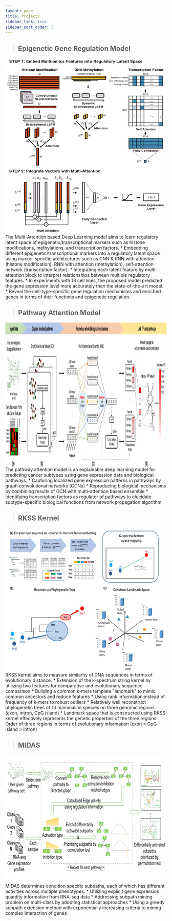 ```yaml
---
layout: page
title: Projects
sidebar_link: true
sidebar_sort_order: 3
---
```

<!--
<a href="/assets/img/CellLa.jpg" data-lightbox="image-1" data-title="Workflow of the epigenetic gene regulation model">
  <img src="assets/img/CellLa.jpg" style="display: block; margin-left: auto; margin-right: auto; width:850px; height:600px;" />
</a>
-->

> ## Epigenetic Gene Regulation Model
<!--
<img src="assets/img/CellLa.jpg" style="display: block; margin-left: auto; margin-right: auto; width:850px; height:600px;" />
<img src="assets/img/CellLa.jpg" style="width:800px; height:500px;" />
![placeholder](/assets/img/CellLa.jpg/800x400 "CellLa")
[ ![](/assets/img/CellLa.jpg) ](/assets/img/CellLa.jpg)
-->
<a href="assets/img/CellLa.jpg" data-lightbox="image-1" data-title="Workflow of the epigenetic gene regulation model">
  <img src="assets/img/CellLa.jpg" style="display: block; margin-left: auto; margin-right: auto; width:850px; height:550px;" />
</a>
The Multi-Attention based Deep Learning model aims to learn regulatory latent space of epigenetic/transcriptional markers such as histone modifications, methylations, and transcription factors.
* Embedding different epigenetic/transcriptional markers into a regulatory latent space using marker-specific architectures such as CNN & RNN with attention (histone modification), RNN with attention (methylation), self-attention network (transcription factor).
* Integrating each latent feature by multi-attention block to interpret relationships between multiple regulatory features.
* In experiments with 18 cell lines, the proposed model predicted the gene expression level more accurately than the state-of-the-art model.
* Reveal the cell-type-specific gene regulation mechanisms and enriched genes in terms of their functions and epigenetic regulation.

> ## Pathway Attention Model
<a href="/assets/img/GCN_MAE_large.png" data-lightbox="image-2" data-title="Workflow of the explainable pathway GCN & attention model">
  <img src="/assets/img/GCN_MAE.png" style="display: block; margin-left: auto; margin-right: auto; width:1000px; height:450px;" />
</a>
The pathway attention model is an explainable deep learning model for predicting cancer subtypes using gene expression data and biological pathways.
* Capturing localized gene expression patterns in pathways by graph convolutional networks (GCNs)
* Reproducing biological mechanisms by combining results of GCN with multi-attention based ensemble
* Identifying transcription factors as regulator of pathways to elucidate subtype-specific biological functions from network propagation algorithm


> ## RKSS Kernel
<a href="/assets/img/RKSS_kernel.png" data-lightbox="image-3" data-title="Workflow of the Ranked K-Spectrum String Kernel">
  <img src="assets/img/RKSS_kernel.png" style="display: block; margin-left: auto; margin-right: auto; width:900px; height:450px;" />
</a>
RKSS kernel aims to measure similarity of DNA sequences in terms of evolutionary distance.
* Extension of the k-spectrum string kernel by utilizing two features for comparative and evolutionary sequence comparison
* Building a common k-mers template "landmark" to mimic common ancestors and reduce features
* Using rank information instead of frequency of k-mers to robust outliers
* Relatively well reconstruct phylogenetic trees of 10 mammalian species on three genomic regions (exon, intron, CpG island)
* Landmark space that is constructed using RKSS kernel effectively represents the genetic properties of the three regions: Order of three regions in terms of evolutionary information (exon > CpG island > intron)

> ## MIDAS
<a href="/assets/img/MIDAS.png" data-lightbox="image-4" data-title="Workflow of the MIDAS">
  <img src="assets/img/MIDAS.png" style="display: block; margin-left: auto; margin-right: auto; width:900px; height:400px;" />
</a>
MIDAS determines condition specific subpaths, each of which has different activities across multiple phenotypes.
* Utilizing explicit gene expression quantity information from RNA-seq data
* Addressing subpath mining problem on multi-class by adopting statistical approaches
* Using a greedy subpath extension method with exponentially increasing criteria to mining complex interaction of genes
